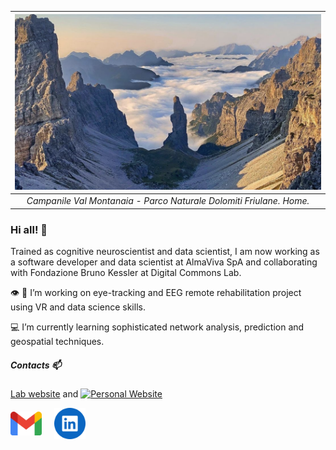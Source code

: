 | ![CampanileValMontanaia](montanaia.png) | 
|:--:| 
| *Campanile Val Montanaia - Parco Naturale Dolomiti Friulane. Home.* |

### Hi all! 👋

Trained as cognitive neuroscientist and data scientist,  I am now working as a software developer and data scientist at AlmaViva SpA and collaborating
with Fondazione Bruno Kessler at Digital Commons Lab.

👁️ 🧠 I’m working on eye-tracking and EEG remote rehabilitation project using VR and data science skills.

💻 I’m currently learning sophisticated network analysis, prediction and geospatial techniques. 

##### Contacts 📫

[Lab website](https://dcl.fbk.eu/) and [![Personal Website]()]()

<div style="display: flex; align-items: center;">
    <a href="mailto:leo.venturoso@gmail.com" style="margin-right: 20px;">
        <img src="gmail-icon.png" alt="gmail logo" width="50px" />
    </a>
    <a href="https://www.linkedin.com/in/leonardo-venturoso/">
        <img src="linkedin.png" alt="LinkedIn logo" width="50px" />
    </a>
</div>
